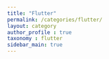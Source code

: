 ```yaml
---
title: "Flutter"
permalink: /categories/flutter/
layout: category
author_profile : true
taxonomy : flutter
sidebar_main: true
---
```


